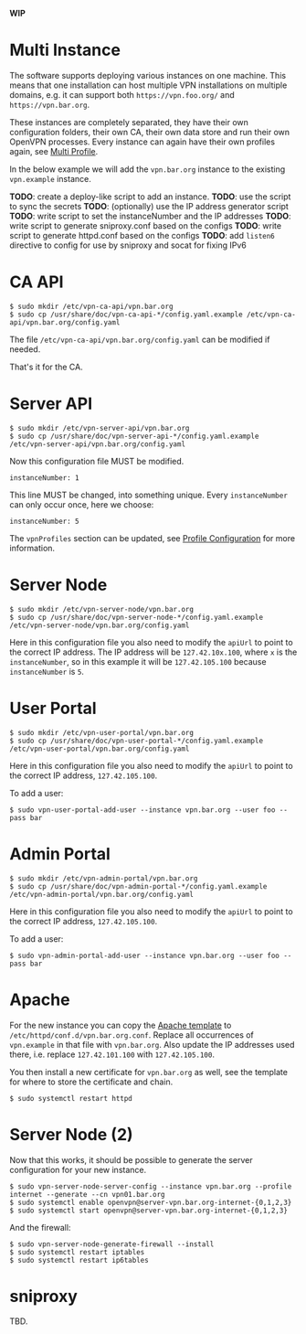 **WIP**

# Multi Instance

The software supports deploying various instances on one machine. This means
that one installation can host multiple VPN installations on multiple domains,
e.g. it can support both `https://vpn.foo.org/` and `https://vpn.bar.org`.

These instances are completely separated, they have their own configuration 
folders, their own CA, their own data store and run their own OpenVPN 
processes. Every instance can again have their own profiles again, see 
[Multi Profile](MULTI_PROFILE.md).

In the below example we will add the `vpn.bar.org` instance to the existing
`vpn.example` instance.

**TODO**: create a deploy-like script to add an instance.
**TODO**: use the script to sync the secrets
**TODO**: (optionally) use the IP address generator script
**TODO**: write script to set the instanceNumber and the IP addresses
**TODO**: write script to generate sniproxy.conf based on the configs
**TODO**: write script to generate httpd.conf based on the configs
**TODO**: add `listen6` directive to config for use by sniproxy and socat for 
fixing IPv6

# CA API

    $ sudo mkdir /etc/vpn-ca-api/vpn.bar.org
    $ sudo cp /usr/share/doc/vpn-ca-api-*/config.yaml.example /etc/vpn-ca-api/vpn.bar.org/config.yaml

The file `/etc/vpn-ca-api/vpn.bar.org/config.yaml` can be modified if needed. 

That's it for the CA.

# Server API

    $ sudo mkdir /etc/vpn-server-api/vpn.bar.org
    $ sudo cp /usr/share/doc/vpn-server-api-*/config.yaml.example /etc/vpn-server-api/vpn.bar.org/config.yaml

Now this configuration file MUST be modified. 

    instanceNumber: 1

This line MUST be changed, into something unique. Every `instanceNumber` can 
only occur once, here we choose:

    instanceNumber: 5

The `vpnProfiles` section can be updated, see 
[Profile Configuration](PROFILE_CONFIG.md) for more information.

# Server Node

    $ sudo mkdir /etc/vpn-server-node/vpn.bar.org
    $ sudo cp /usr/share/doc/vpn-server-node-*/config.yaml.example /etc/vpn-server-node/vpn.bar.org/config.yaml

Here in this configuration file you also need to modify the `apiUrl` to point 
to the correct IP address. The IP address will be `127.42.10x.100`, where `x` 
is the `instanceNumber`, so in this example it will be `127.42.105.100` 
because `instanceNumber` is `5`.

# User Portal

    $ sudo mkdir /etc/vpn-user-portal/vpn.bar.org
    $ sudo cp /usr/share/doc/vpn-user-portal-*/config.yaml.example /etc/vpn-user-portal/vpn.bar.org/config.yaml

Here in this configuration file you also need to modify the `apiUrl` to point 
to the correct IP address, `127.42.105.100`.

To add a user:

    $ sudo vpn-user-portal-add-user --instance vpn.bar.org --user foo --pass bar

# Admin Portal

    $ sudo mkdir /etc/vpn-admin-portal/vpn.bar.org
    $ sudo cp /usr/share/doc/vpn-admin-portal-*/config.yaml.example /etc/vpn-admin-portal/vpn.bar.org/config.yaml

Here in this configuration file you also need to modify the `apiUrl` to point 
to the correct IP address, `127.42.105.100`.

To add a user:

    $ sudo vpn-admin-portal-add-user --instance vpn.bar.org --user foo --pass bar

# Apache

For the new instance you can copy the 
[Apache template](https://raw.githubusercontent.com/eduvpn/documentation/master/resources/vpn.example.conf) 
to  `/etc/httpd/conf.d/vpn.bar.org.conf`. Replace all occurrences of 
`vpn.example` in that file with `vpn.bar.org`. Also update the IP addresses
used there, i.e. replace `127.42.101.100` with `127.42.105.100`.

You then install a new certificate for `vpn.bar.org` as well, see the template
for where to store the certificate and chain.

    $ sudo systemctl restart httpd

# Server Node (2)

Now that this works, it should be possible to generate the server configuration
for your new instance.

    $ sudo vpn-server-node-server-config --instance vpn.bar.org --profile internet --generate --cn vpn01.bar.org
    $ sudo systemctl enable openvpn@server-vpn.bar.org-internet-{0,1,2,3}
    $ sudo systemctl start openvpn@server-vpn.bar.org-internet-{0,1,2,3}

And the firewall:

    $ sudo vpn-server-node-generate-firewall --install
    $ sudo systemctl restart iptables
    $ sudo systemctl restart ip6tables

# sniproxy

TBD.
